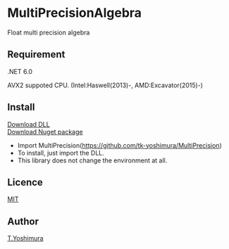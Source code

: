 # MultiPrecisionAlgebra 
 Float multi precision algebra 

## Requirement
.NET 6.0

AVX2 suppoted CPU. (Intel:Haswell(2013)-, AMD:Excavator(2015)-)

## Install

[Download DLL](https://github.com/tk-yoshimura/MultiPrecision/releases)  
[Download Nuget package](https://www.nuget.org/packages/tyoshimura.multiprecision.algebra/)

- Import MultiPrecision(https://github.com/tk-yoshimura/MultiPrecision)
- To install, just import the DLL.
- This library does not change the environment at all.

## Licence
[MIT](https://github.com/tk-yoshimura/MultiPrecisionAlgebra/blob/master/LICENSE)

## Author

[T.Yoshimura](https://github.com/tk-yoshimura)

